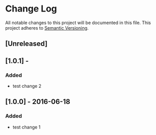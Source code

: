 # Change Log
All notable changes to this project will be documented in this file.
This project adheres to [Semantic Versioning](http://semver.org/).

## [Unreleased]

## [1.0.1] - <currentDate>
### Added
-   test change 2

## [1.0.0] - 2016-06-18
### Added
-   test change 1
